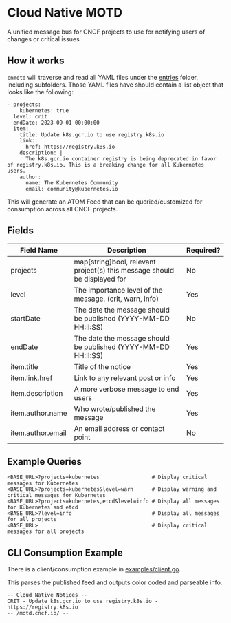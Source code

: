 # Cloud Native MOTD

A unified message bus for CNCF projects to use for notifying users of changes or critical issues 

## How it works
`cnmotd` will traverse and read all YAML files under the [entries](entries/) folder, including subfolders. Those YAML files have should contain a list object that looks like the following:

```
- projects:
    kubernetes: true
  level: crit
  endDate: 2023-09-01 00:00:00
  item:
    title: Update k8s.gcr.io to use registry.k8s.io
    link:
      href: https://registry.k8s.io
    description: |
      The k8s.gcr.io container registry is being deprecated in favor of registry.k8s.io. This is a breaking change for all Kubernetes users.
    author:
      name: The Kubernetes Community
      email: community@kubernetes.io
```

This will generate an ATOM Feed that can be queried/customized for consumption across all CNCF projects.

## Fields

| Field Name  | Description | Required? |
| ----------- | ----------- | ----------- |
| projects    | map[string]bool, relevant project(s) this message should be displayed for | No |
| level   | The importance level of the message. (crit, warn, info) | Yes |
| startDate | The date the message should be published (YYYY-MM-DD HH:II:SS) | No |
| endDate | The date the message should be published (YYYY-MM-DD HH:II:SS) | Yes |
| item.title | Title of the notice | Yes |
| item.link.href | Link to any relevant post or info | Yes |
| item.description | A more verbose message to end users | Yes |
| item.author.name | Who wrote/published the message | Yes |
| item.author.email | An email address or contact point | No |

## Example Queries

```
<BASE_URL>?projects=kubernetes                 # Display critical messages for Kubernetes
<BASE_URL>?projects=kubernetes&level=warn      # Display warning and critical messages for Kubernetes
<BASE_URL>?projects=kubernetes,etcd&level=info # Display all messages for Kubernetes and etcd
<BASE_URL>?level=info                          # Display all messages for all projects
<BASE_URL>                                     # Display critical messages for all projects
```

## CLI Consumption Example

There is a client/consumption example in [examples/client.go](examples/client.go). 

This parses the published feed and outputs color coded and parseable info.

```
-- Cloud Native Notices --
CRIT - Update k8s.gcr.io to use registry.k8s.io - https://registry.k8s.io
-- /motd.cncf.io/ --
```